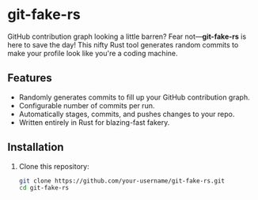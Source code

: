 # git-fake-rs

GitHub contribution graph looking a little barren? Fear not—**git-fake-rs** is here to save the day! This nifty Rust tool generates random commits to make your profile look like you're a coding machine.

## Features

- Randomly generates commits to fill up your GitHub contribution graph.
- Configurable number of commits per run.
- Automatically stages, commits, and pushes changes to your repo.
- Written entirely in Rust for blazing-fast fakery.

## Installation

1. Clone this repository:
   ```bash
   git clone https://github.com/your-username/git-fake-rs.git
   cd git-fake-rs
   ```
